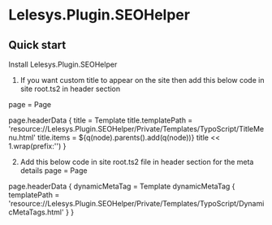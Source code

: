 Lelesys.Plugin.SEOHelper
======================

Quick start
-----------
Install Lelesys.Plugin.SEOHelper

1. If you want custom title to appear on the site then add this below code in site root.ts2 in header section

page = Page

page.headerData {
	title = Template
	title.templatePath = 'resource://Lelesys.Plugin.SEOHelper/Private/Templates/TypoScript/TitleMenu.html'
	title.items = ${q(node).parents().add(q(node))}
	title << 1.wrap(prefix:'<title>', suffix: '</title>')
}


2. Add this below code in site root.ts2 file in header section for the meta details
page = Page

page.headerData {
	dynamicMetaTag = Template
	dynamicMetaTag {
		templatePath = 'resource://Lelesys.Plugin.SEOHelper/Private/Templates/TypoScript/DynamicMetaTags.html'
	}
}